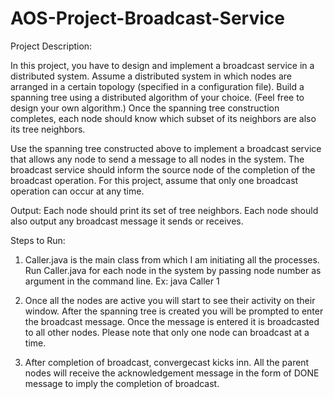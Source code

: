 # AOS-Project-Broadcast-Service
Project Description:

In this project, you have to design and implement a broadcast service in a distributed system.
Assume a distributed system in which nodes are arranged in a certain topology (specified in a
configuration file). Build a spanning tree using a distributed algorithm of your choice. (Feel free
to design your own algorithm.) Once the spanning tree construction completes, each node should
know which subset of its neighbors are also its tree neighbors.

Use the spanning tree constructed above to implement a broadcast service that allows any node
to send a message to all nodes in the system. The broadcast service should inform the source node
of the completion of the broadcast operation. For this project, assume that only one broadcast
operation can occur at any time.

Output: Each node should print its set of tree neighbors. Each node should also output any
broadcast message it sends or receives.

Steps to Run:
1. Caller.java is the main class from which I am initiating all the processes.
   Run Caller.java for each node in the system by passing node number as argument in the command line.
   Ex: java Caller 1

2. Once all the nodes are active you will start to see their activity on their window.
   After the spanning tree is created you will be prompted to enter the broadcast message.
   Once the message is entered it is broadcasted to all other nodes.
   Please note that only one node can broadcast at a time.
3. After completion of broadcast, convergecast kicks inn.
   All the parent nodes will receive the acknowledgement message in the form of DONE message to imply the     completion of broadcast.
